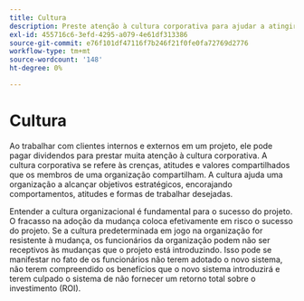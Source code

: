 ```yaml
---
title: Cultura
description: Preste atenção à cultura corporativa para ajudar a atingir seus objetivos estratégicos.
exl-id: 455716c6-3efd-4295-a079-4e61df313386
source-git-commit: e76f101df47116f7b246f21f0fe0fa72769d2776
workflow-type: tm+mt
source-wordcount: '148'
ht-degree: 0%

---
```


# Cultura

Ao trabalhar com clientes internos e externos em um projeto, ele pode pagar dividendos para prestar muita atenção à cultura corporativa. A cultura corporativa se refere às crenças, atitudes e valores compartilhados que os membros de uma organização compartilham. A cultura ajuda uma organização a alcançar objetivos estratégicos, encorajando comportamentos, atitudes e formas de trabalhar desejadas.

Entender a cultura organizacional é fundamental para o sucesso do projeto. O fracasso na adoção da mudança coloca efetivamente em risco o sucesso do projeto. Se a cultura predeterminada em jogo na organização for resistente à mudança, os funcionários da organização podem não ser receptivos às mudanças que o projeto está introduzindo. Isso pode se manifestar no fato de os funcionários não terem adotado o novo sistema, não terem compreendido os benefícios que o novo sistema introduzirá e terem culpado o sistema de não fornecer um retorno total sobre o investimento (ROI).
